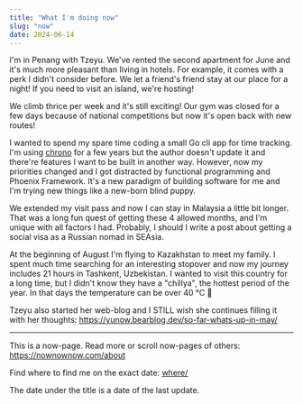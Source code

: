 ```yaml
---
title: "What I'm doing now"
slug: "now"
date: 2024-06-14
---
```


I'm in Penang with Tzeyu. We've rented the second apartment for June and it's
much more pleasant than living in hotels. For example, it comes with a perk I
didn't consider before. We let a friend's friend stay at our place for a night!
If you need to visit an island, we're hosting!

We climb thrice per week and it's still exciting! Our gym was closed for a few days
because of national competitions but now it's open back with new routes!

I wanted to spend my spare time coding a small Go cli app for time tracking.
I'm using [chrono][chrono] for a few years but the author doesn't update it and
there're features I want to be built in another way. However, now my priorities
changed and I got distracted by functional programming and Phoenix Framework.
It's a new paradigm of building software for me and I'm trying new things like
a new-born blind puppy.

[chrono]: https://github.com/gochrono/chrono

We extended my visit pass and now I can stay in Malaysia a little bit longer.
That was a long fun quest of getting these 4 allowed months, and I'm unique
with all factors I had. Probably, I should I write a post about getting a
social visa as a Russian nomad in SEAsia.

At the beginning of August I'm flying to Kazakhstan to meet my family. I spent
much time searching for an interesting stopover and now my journey includes 21
hours in Tashkent, Uzbekistan. I wanted to visit this country for a long time,
but I didn't know they have a "chillya", the hottest period of the year. In that days
the temperature can be over 40 &deg;C 🤯

Tzeyu also started her web-blog and I STILL wish she continues filling it with her
thoughts: https://yunow.bearblog.dev/so-far-whats-up-in-may/

---

This is a now-page. Read more or scroll now-pages of others: https://nownownow.com/about

Find where to find me on the exact date: [where/](/where/)

The date under the title is a date of the last update.
